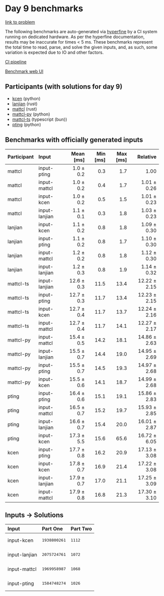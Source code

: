 # Day 9 benchmarks

[link to problem](https://adventofcode.com/2023/day/9)

The following benchmarks are auto-generated via
[hyperfine](https://github.com/sharkdp/hyperfine) by a CI system running on
dedicated hardware. As per the hyperfine documentation, results may be
inaccurate for times < 5 ms. These benchmarks represent the total time to read,
parse, and solve the given inputs, and, as such, some variation is expected due
to IO and other factors.

[CI pipeline](http://ci.papercode.net:8080/teams/main/pipelines/aoc2023)

[Benchmark web UI](https://aoc.ancalagon.black)


## Participants (with solutions for day 9)

- [kcen](https://github.com/kcen/aoc2023) (python)
- [lanjian](https://github.com/lanjian/aoc-2023) (rust)
- [mattcl](https://github.com/mattcl/aoc2023) (rust)
- [mattcl-py](https://github.com/mattcl/aoc2023-py) (python)
- [mattcl-ts](https://github.com/mattcl/aoc2023-js) (typescript (bun))
- [pting](https://github.com/pting/aoc2023) (python)


## Benchmarks with officially generated inputs

| Participant | Input | Mean [ms] | Min [ms] | Max [ms] | Relative |
|:---|:---|---:|---:|---:|---:|
| mattcl | input-pting | 1.0 ± 0.2 | 0.3 | 1.7 | 1.00 |
| mattcl | input-mattcl | 1.0 ± 0.2 | 0.4 | 1.7 | 1.01 ± 0.26 |
| mattcl | input-kcen | 1.0 ± 0.2 | 0.5 | 1.5 | 1.01 ± 0.23 |
| mattcl | input-lanjian | 1.1 ± 0.1 | 0.3 | 1.8 | 1.03 ± 0.23 |
| lanjian | input-kcen | 1.1 ± 0.2 | 0.8 | 1.8 | 1.09 ± 0.30 |
| lanjian | input-pting | 1.1 ± 0.2 | 0.8 | 1.7 | 1.10 ± 0.30 |
| lanjian | input-mattcl | 1.2 ± 0.2 | 0.8 | 1.8 | 1.12 ± 0.30 |
| lanjian | input-lanjian | 1.2 ± 0.3 | 0.8 | 1.9 | 1.14 ± 0.32 |
| mattcl-ts | input-lanjian | 12.6 ± 0.3 | 11.5 | 13.4 | 12.22 ± 2.15 |
| mattcl-ts | input-pting | 12.7 ± 0.3 | 11.7 | 13.4 | 12.23 ± 2.15 |
| mattcl-ts | input-kcen | 12.7 ± 0.4 | 11.7 | 13.7 | 12.24 ± 2.16 |
| mattcl-ts | input-mattcl | 12.7 ± 0.4 | 11.7 | 14.1 | 12.27 ± 2.17 |
| mattcl-py | input-mattcl | 15.4 ± 0.5 | 14.2 | 18.1 | 14.86 ± 2.63 |
| mattcl-py | input-lanjian | 15.5 ± 0.7 | 14.4 | 19.0 | 14.95 ± 2.69 |
| mattcl-py | input-pting | 15.5 ± 0.7 | 14.5 | 19.3 | 14.97 ± 2.68 |
| mattcl-py | input-kcen | 15.5 ± 0.6 | 14.1 | 18.7 | 14.99 ± 2.68 |
| pting | input-pting | 16.4 ± 0.6 | 15.1 | 19.1 | 15.86 ± 2.83 |
| pting | input-mattcl | 16.5 ± 0.7 | 15.2 | 19.7 | 15.93 ± 2.85 |
| pting | input-lanjian | 16.6 ± 0.7 | 15.4 | 20.0 | 16.01 ± 2.87 |
| pting | input-kcen | 17.3 ± 5.5 | 15.6 | 65.6 | 16.72 ± 6.05 |
| kcen | input-pting | 17.7 ± 0.8 | 16.2 | 20.9 | 17.13 ± 3.08 |
| kcen | input-kcen | 17.8 ± 0.7 | 16.9 | 21.4 | 17.22 ± 3.08 |
| kcen | input-lanjian | 17.9 ± 0.7 | 17.0 | 21.1 | 17.25 ± 3.09 |
| kcen | input-mattcl | 17.9 ± 0.8 | 16.8 | 21.3 | 17.30 ± 3.10 |


## Inputs -> Solutions

| Input | Part One | Part Two |
|:---|:---|:---|
|input-kcen|<pre>1938800261</pre>|<pre>1112</pre>|
|input-lanjian|<pre>2075724761</pre>|<pre>1072</pre>|
|input-mattcl|<pre>1969958987</pre>|<pre>1068</pre>|
|input-pting|<pre>1584748274</pre>|<pre>1026</pre>|